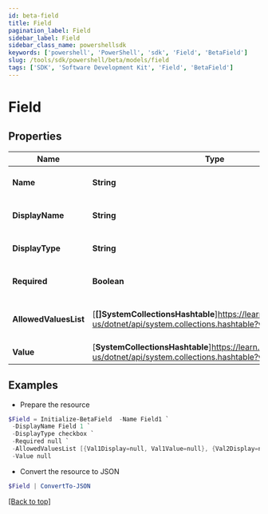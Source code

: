 ```yaml
---
id: beta-field
title: Field
pagination_label: Field
sidebar_label: Field
sidebar_class_name: powershellsdk
keywords: ['powershell', 'PowerShell', 'sdk', 'Field', 'BetaField']
slug: /tools/sdk/powershell/beta/models/field
tags: ['SDK', 'Software Development Kit', 'Field', 'BetaField']
---
```


# Field

## Properties

| Name | Type | Description | Notes |
| --- | --- | --- | --- |
| **Name** | **String** | Name of the FormItem | [optional] |
| **DisplayName** | **String** | Display name of the field | [optional] |
| **DisplayType** | **String** | Type of the field to display | [optional] |
| **Required** | **Boolean** | True if the field is required | [optional] |
| **AllowedValuesList** | [**[]SystemCollectionsHashtable**]https://learn.microsoft.com/en-us/dotnet/api/system.collections.hashtable?view=net-9.0 | List of allowed values for the field | [optional] |
| **Value** | [**SystemCollectionsHashtable**]https://learn.microsoft.com/en-us/dotnet/api/system.collections.hashtable?view=net-9.0 | Value of the field | [optional] |

## Examples

- Prepare the resource

```powershell
$Field = Initialize-BetaField  -Name Field1 `
 -DisplayName Field 1 `
 -DisplayType checkbox `
 -Required null `
 -AllowedValuesList [{Val1Display=null, Val1Value=null}, {Val2Display=null, Val2Value=null}] `
 -Value null
```

- Convert the resource to JSON

```powershell
$Field | ConvertTo-JSON
```

[[Back to top]](#)
